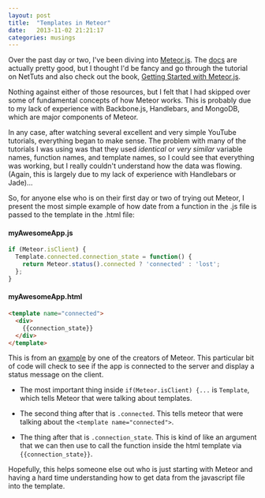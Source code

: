 ```yaml
---
layout: post
title:  "Templates in Meteor"
date:   2013-11-02 21:21:17
categories: musings
---
```



Over the past day or two, I've been diving into [Meteor.js](http://www.meteor.com). The [docs](http://docs.meteor.com/) are actually pretty good, but I thought I'd be fancy and go through the tutorial on NetTuts and also check out the book, [Getting Started with Meteor.js](http://www.packtpub.com/getting-started-with-meteor-javascript-framework/book).

Nothing against either of those resources, but I felt that I had skipped over some of fundamental concepts of how Meteor works. This is probably due to my lack of experience with Backbone.js, Handlebars, and MongoDB, which are major components of Meteor.

In any case, after watching several excellent and very simple YouTube tutorials, everything began to make sense. The problem with many of the tutorials I was using was that they used *identical* or *very similar* variable names, function names, and template names, so I could see that everything was working, but I really couldn't understand how the data was flowing. (Again, this is largely due to my lack of experience with Handlebars or Jade)...

So, for anyone else who is on their first day or two of trying out Meteor, I present the most simple example of how date from a function in the .js file is passed to the template in the .html file:

#### myAwesomeApp.js

```javascript
if (Meteor.isClient) {
  Template.connected.connection_state = function() {
    return Meteor.status().connected ? 'connected' : 'lost';
  };
}
```

#### myAwesomeApp.html

```html
<template name="connected">
  <div>
    {{connection_state}}
  </div>
</template>
```

This is from an [example](http://youtu.be/HAcN3JyQoyY) by one of the creators of Meteor. This particular bit of code will check to see if the app is connected to the server and display a status message on the client.

* The most important thing inside `if(Meteor.isClient) {...` is `Template`, which tells Meteor that were talking about templates.

* The second thing after that is `.connected`. This tells meteor that were talking about the `<template name="connected">`.

* The thing after that is `.connection_state`. This is kind of like an argument that we can then use to call the function inside the html template via `{{connection_state}}`.

Hopefully, this helps someone else out who is just starting with Meteor and having a hard time understanding how to get data from the javascript file into the template.